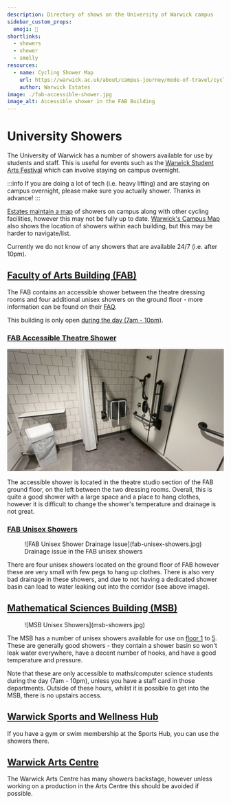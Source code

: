 ```yaml
---
description: Directory of shows on the University of Warwick campus
sidebar_custom_props:
  emoji: 🚿
shortlinks:
  - showers
  - shower
  - smelly
resources:
  - name: Cycling Shower Map
    url: https://warwick.ac.uk/about/campus-journey/mode-of-travel/cycling
    author: Warwick Estates
image: ./fab-accessible-shower.jpg
image_alt: Accessible shower in the FAB Building
---
```


# University Showers

The University of Warwick has a number of showers available for use by students and staff. This is useful for events
such as the [Warwick Student Arts Festival](https://wsaf.org.uk) which can involve staying on campus overnight.

:::info
If you are doing a lot of tech (i.e. heavy lifting) and are staying on campus overnight, please make sure you actually
shower. Thanks in advance!
:::

[Estates maintain a map](https://warwick.ac.uk/about/campus-journey/mode-of-travel/cycling) of showers on campus along
with other cycling facilities, however this may not be fully up to
date. [Warwick's Campus Map](https://campus.warwick.ac.uk/)
also shows the location of showers within each building, but this may be harder to navigate/list.

Currently we do not know of any showers that are available 24/7 (i.e. after 10pm).

## [Faculty of Arts Building (FAB)](https://campus.warwick.ac.uk/search/623c8866421e6f5928c0c937?projectId=warwick)

The FAB contains an accessible shower between the theatre dressing rooms and four additional unisex showers on the
ground floor - more information can be found on their
[FAQ](https://warwick.ac.uk/fac/arts/news/fabuserguide?selectedLetter=t#toilets-and-showers).

This building is only open
[during the day (7am - 10pm)](https://warwick.ac.uk/fac/arts/news/fabuserguide?selectedLetter=o#opening-times).

### [FAB Accessible Theatre Shower](https://campus.warwick.ac.uk/search/623c8961421e6f5928c0fb8f?projectId=warwick)

![FAB Accessible Shower](fab-accessible-shower.jpg)

The accessible shower is located in the theatre studio section of the FAB ground floor, on the left between the two
dressing rooms. Overall, this is quite a good shower with a large space and a place to hang clothes, however it is
difficult to change the shower's temperature and drainage is not great.

### [FAB Unisex Showers](https://campus.warwick.ac.uk/search/623c8961421e6f5928c0fb97?projectId=warwick)

<figure>
![FAB Unisex Shower Drainage Issue](fab-unisex-showers.jpg)
<figcaption>Drainage issue in the FAB unisex showers</figcaption>
</figure>

There are four unisex showers located on the ground floor of FAB however these are very small with few pegs to hang up
clothes. There is also very bad drainage in these showers, and due to not having a dedicated shower basin can lead to
water leaking out into the corridor (see above image).

## [Mathematical Sciences Building (MSB)](https://campus.warwick.ac.uk/search/623c8865421e6f5928c0c8e1?projectId=warwick)

<figure class="img-small">
![MSB Unisex Showers](msb-showers.jpg)
</figure>

The MSB has a number of unisex showers available for use on
[floor 1](https://campus.warwick.ac.uk/search/623c8948421e6f5928c0f630?projectId=warwick) to
[5](https://campus.warwick.ac.uk/search/623c894b421e6f5928c0f6df?projectId=warwick). These are generally good showers -
they contain a shower basin so won't leak water everywhere, have a decent number of hooks, and have a good temperature
and pressure.

Note that these are only
accessible to maths/computer science students during the day (7am - 10pm), unless you have a staff card in those
departments. Outside of these hours, whilst it is possible to get into the MSB, there is no upstairs access.

## [Warwick Sports and Wellness Hub](https://campus.warwick.ac.uk/search/66475ac4d8dbf518cbed2fe0?projectId=warwick)

If you have a gym or swim membership at the Sports Hub, you can use the showers there.

## [Warwick Arts Centre](https://campus.warwick.ac.uk/search/623c885e421e6f5928c0c7cd?projectId=warwick)

The Warwick Arts Centre has many showers backstage, however unless working on a production in the Arts Centre this
should be avoided if possible.